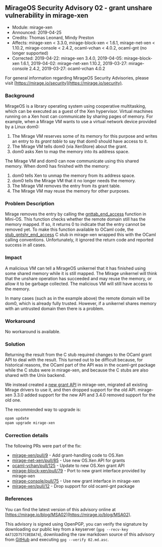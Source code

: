 ## MirageOS Security Advisory 02 - grant unshare vulnerability in mirage-xen

- Module:       mirage-xen
- Announced:    2019-04-25
- Credits:      Thomas Leonard, Mindy Preston
- Affects:      mirage-xen < 3.3.0,
                mirage-block-xen < 1.6.1,
                mirage-net-xen < 1.10.2,
                mirage-console < 2.4.2,
                ocaml-vchan < 4.0.2,
                ocaml-gnt (no longer supported)
- Corrected:    2019-04-22: mirage-xen 3.4.0,
                2019-04-05: mirage-block-xen 1.6.1,
                2019-04-02: mirage-net-xen 1.10.2,
                2019-03-27: mirage-console 2.4.2,
                2019-03-27: ocaml-vchan 4.0.2

For general information regarding MirageOS Security Advisories,
please visit [https://mirage.io/security](https://mirage.io/security).

### Background

MirageOS is a library operating system using cooperative multitasking, which can
be executed as a guest of the Xen hypervisor. Virtual machines running on a Xen
host can communicate by sharing pages of memory. For example, when a Mirage VM
wants to use a virtual network device provided by a Linux dom0:

1. The Mirage VM reserves some of its memory for this purpose and writes an entry
   to its *grant table* to say that dom0 should have access to it.
2. The Mirage VM tells dom0 (via XenStore) about the grant.
3. dom0 asks Xen to map the memory into its address space.

The Mirage VM and dom0 can now communicate using this shared memory.
When dom0 has finished with the memory:

1. dom0 tells Xen to unmap the memory from its address space.
2. dom0 tells the Mirage VM that it no longer needs the memory.
3. The Mirage VM removes the entry from its grant table.
4. The Mirage VM may reuse the memory for other purposes.

### Problem Description

Mirage removes the entry by calling the [gnttab_end_access][] function in Mini-OS.
This function checks whether the remote domain still has the memory mapped. If so,
it returns 0 to indicate that the entry cannot be removed yet. To make this function
available to OCaml code, the [stub_gntshr_end_access][] C stub in mirage-xen wrapped this
with the OCaml calling conventions. Unfortunately, it ignored the return code and reported
success in all cases.

### Impact

A malicious VM can tell a MirageOS unikernel that it has finished using some
shared memory while it is still mapped. The Mirage unikernel will think that
the unshare operation has succeeded and may reuse the memory, or allow it to be
garbage collected. The malicious VM will still have access to the memory.

In many cases (such as in the example above) the remote domain will be dom0,
which is already fully trusted. However, if a unikernel shares memory with an
untrusted domain then there is a problem.

### Workaround

No workaround is available.

### Solution

Returning the result from the C stub required changes to the OCaml grant API to
deal with the result. This turned out to be difficult because, for historical
reasons, the OCaml part of the API was in the ocaml-gnt package while the C stubs
were in mirage-xen, and because the C stubs are also shared with the Unix backend.

We instead created a [new grant API][] in mirage-xen, migrated all existing
Mirage drivers to use it, and then dropped support for the old API.
mirage-xen 3.3.0 added support for the new API and 3.4.0 removed support for the
old one.

The recommended way to upgrade is:
```bash
opam update
opam upgrade mirage-xen
```

### Correction details

The following PRs were part of the fix:

- [mirage-xen/pull/9](https://github.com/mirage/mirage-xen/pull/9) - Add grant-handling code to OS.Xen
- [mirage-net-xen/pull/85](https://github.com/mirage/mirage-net-xen/pull/85) - Use new OS.Xen API for grants
- [ocaml-vchan/pull/125](https://github.com/mirage/ocaml-vchan/pull/125) - Update to new OS.Xen grant API
- [mirage-block-xen/pull/79](https://github.com/mirage/mirage-block-xen/pull/79) - Port to new grant interface provided by mirage-xen
- [mirage-console/pull/75](https://github.com/mirage/mirage-console/pull/75) - Use new grant interface in mirage-xen
- [mirage-xen/pull/12](https://github.com/mirage/mirage-xen/pull/12) - Drop support for old ocaml-gnt package

### References

You can find the latest version of this advisory online at
[https://mirage.io/blog/MSA02](https://mirage.io/blog/MSA02).

This advisory is signed using OpenPGP, you can verify the signature
by downloading our public key from a keyserver (`gpg --recv-key
4A732D757C0EDA74`),
downloading the raw markdown source of this advisory from
[GitHub](https://raw.githubusercontent.com/mirage/mirage-www/master/tmpl/advisories/02.md.asc)
and executing `gpg --verify 02.md.asc`.

[gnttab_end_access]: https://github.com/mirage/mini-os/blob/94cb25eb73e58e5c825c1ad5f6cf3d2647603a50/gnttab.c#L98
[stub_gntshr_end_access]: https://github.com/mirage/mirage-xen/blob/v3.2.0/bindings/gnttab_stubs.c#L227
[new grant API]: https://github.com/mirage/mirage-xen/pull/9
